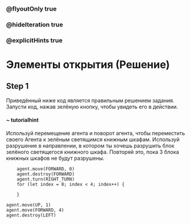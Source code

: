 ### @flyoutOnly true
### @hideIteration true
### @explicitHints true

# Элементы открытия (Решение)

## Step 1
Приведённый ниже код является правильным решением задания. Запусти код, нажав зелёную кнопку, чтобы увидеть его в действии.

#### ~ tutorialhint
Используй перемещение агента и поворот агента, чтобы переместить своего Агента к зелёным светящимся книжным шкафам. Используй разрушение в направлении, в котором ты хочешь разрушить блок зелёного светящегося книжного шкафа. Повторяй это, пока 3 блока книжных шкафов не будут разрушены.


```ghost
    agent.move(FORWARD, 0)
    agent.destroy(FORWARD)
    agent.turn(RIGHT_TURN)
    for (let index = 0; index < 4; index++) {
    	
    }
```
```template
agent.move(UP, 1)
agent.move(FORWARD, 4)
agent.destroy(LEFT)
```
```package
```
